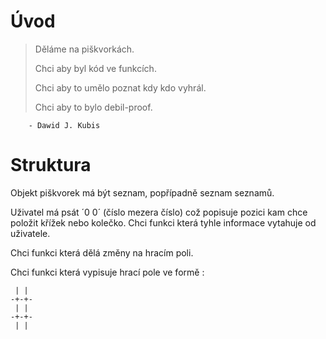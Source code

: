 # Úvod

> Děláme na piškvorkách.
> 
> Chci aby byl kód ve funkcích.
> 
> Chci aby to umělo poznat kdy kdo vyhrál.
> 
> Chci aby to bylo debil-proof.

		- Dawid J. Kubis

# Struktura

Objekt piškvorek má být seznam, popřípadně seznam seznamů.

Uživatel má psát ´0 0´ (číslo mezera číslo) což popisuje pozici kam 
chce položit křížek nebo kolečko. Chci funkci která tyhle informace 
vytahuje od uživatele.

Chci funkci která dělá změny na hracím poli.

Chci funkci která vypisuje hrací pole ve formě : 
```
 | | 
-+-+-
 | | 
-+-+-
 | |
```

